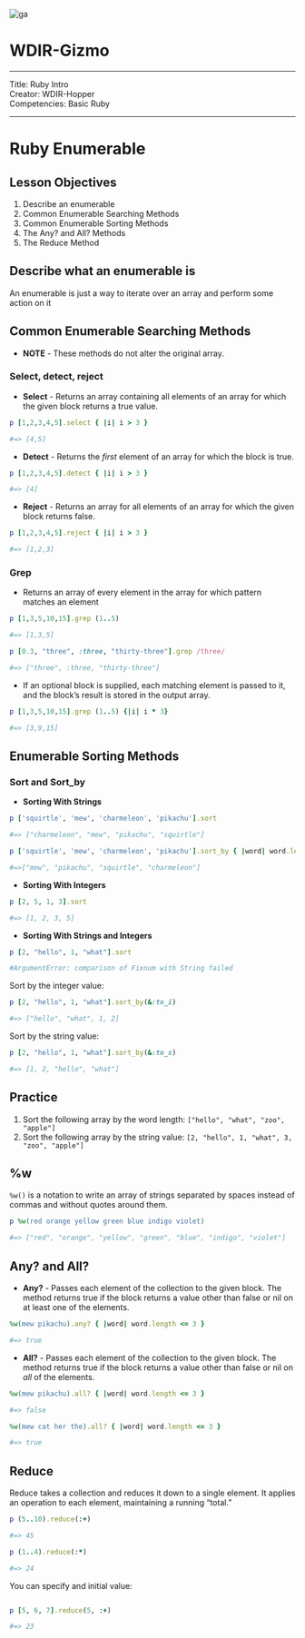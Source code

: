![ga](http://mobbook.generalassemb.ly/ga_cog.png)

# WDIR-Gizmo

---
Title: Ruby Intro<br>
Creator: WDIR-Hopper <br>
Competencies: Basic Ruby<br>

---

# Ruby Enumerable

## Lesson Objectives

1. Describe an enumerable
1. Common Enumerable Searching Methods
1. Common Enumerable Sorting Methods
1. The Any? and All? Methods
1. The Reduce Method

## Describe what an enumerable is

An enumerable is just a way to iterate over an array and perform some action on it

## Common Enumerable Searching Methods

* **NOTE** - These methods do not alter the original array.

### Select, detect, reject

* **Select** - Returns an array containing all elements of an array for which the given block returns a true value.

``` ruby
p [1,2,3,4,5].select { |i| i > 3 } 

#=> [4,5]
```

* **Detect** - Returns the *first* element of an array for which the block is true.

``` ruby
p [1,2,3,4,5].detect { |i| i > 3 } 

#=> [4]
```

* **Reject** - Returns an array for all elements of an array for which the given block returns false.

``` ruby
p [1,2,3,4,5].reject { |i| i > 3 } 

#=> [1,2,3]
```

### Grep

* Returns an array of every element in the array for which pattern matches an element

``` ruby
p [1,3,5,10,15].grep (1..5) 

#=> [1,3,5]
```
```ruby
p [0.3, "three", :three, "thirty-three"].grep /three/ 

#=> ["three", :three, "thirty-three"]
```

* If an optional block is supplied, each matching element is passed to it, and the block’s result is stored in the output array.

``` ruby
p [1,3,5,10,15].grep (1..5) {|i| i * 3} 

#=> [3,9,15]
```

## Enumerable Sorting Methods

### Sort and Sort_by

* **Sorting With Strings**  

``` ruby
p ['squirtle', 'mew', 'charmeleon', 'pikachu'].sort

#=> ["charmeleon", "mew", "pikachu", "squirtle"]
```
```ruby
p ['squirtle', 'mew', 'charmeleon', 'pikachu'].sort_by { |word| word.length}

#=>["mew", "pikachu", "squirtle", "charmeleon"]
```

* **Sorting With Integers**  

``` ruby
p [2, 5, 1, 3].sort 

#=> [1, 2, 3, 5]
```

* **Sorting With Strings and Integers**  

``` ruby
p [2, "hello", 1, "what"].sort 

#ArgumentError: comparison of Fixnum with String failed
```

Sort by the integer value:

```ruby
p [2, "hello", 1, "what"].sort_by(&:to_i) 

#=> ["hello", "what", 1, 2]
```

Sort by the string value:

```ruby
p [2, "hello", 1, "what"].sort_by(&:to_s) 

#=> [1, 2, "hello", "what"]
```  

## Practice
1. Sort the following array by the word length: `["hello", "what", "zoo", "apple"]`
2. Sort the following array by the string value: `[2, "hello", 1, "what", 3, "zoo", "apple"]`

## %w

`%w()` is a notation to write an array of strings separated by spaces instead of commas and without quotes around them.

```ruby
p %w(red orange yellow green blue indigo violet)

#=> ["red", "orange", "yellow", "green", "blue", "indigo", "violet"]
```

## Any? and All?

* **Any?** - Passes each element of the collection to the given block. The method returns true if the block returns a value other than false or nil on at least one of the elements.

``` ruby
%w(mew pikachu).any? { |word| word.length <= 3 } 

#=> true
```

* **All?** - Passes each element of the collection to the given block. The method returns true if the block returns a value other than false or nil on *all* of the elements.

``` ruby
%w(mew pikachu).all? { |word| word.length <= 3 } 

#=> false
```
```ruby
%w(mew cat her the).all? { |word| word.length <= 3 } 

#=> true
```

## Reduce

Reduce takes a collection and reduces it down to a single element. It applies an operation to each element, maintaining a running “total.”  

 ``` ruby
p (5..10).reduce(:+) 

#=> 45
```
```ruby
p (1..4).reduce(:*) 

#=> 24
```

You can specify and initial value:

```ruby

p [5, 6, 7].reduce(5, :+) 

#=> 23
```
